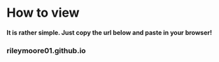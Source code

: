 <h1> How to view </h1>

<h4> It is rather simple. Just copy the url below and paste in your browser! </h4>

<h3> rileymoore01.github.io </h3>
